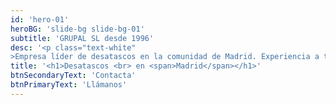 ```yaml
---
id: 'hero-01'
heroBG: 'slide-bg slide-bg-01'
subtitle: 'GRUPAL SL desde 1996'
desc: '<p class="text-white"
>Empresa líder de desatascos en la comunidad de Madrid. Experiencia a tu servicio</p>'
title: '<h1>Desatascos <br> en <span>Madrid</span></h1>'
btnSecondaryText: 'Contacta'
btnPrimaryText: 'Llámanos'
---
```

